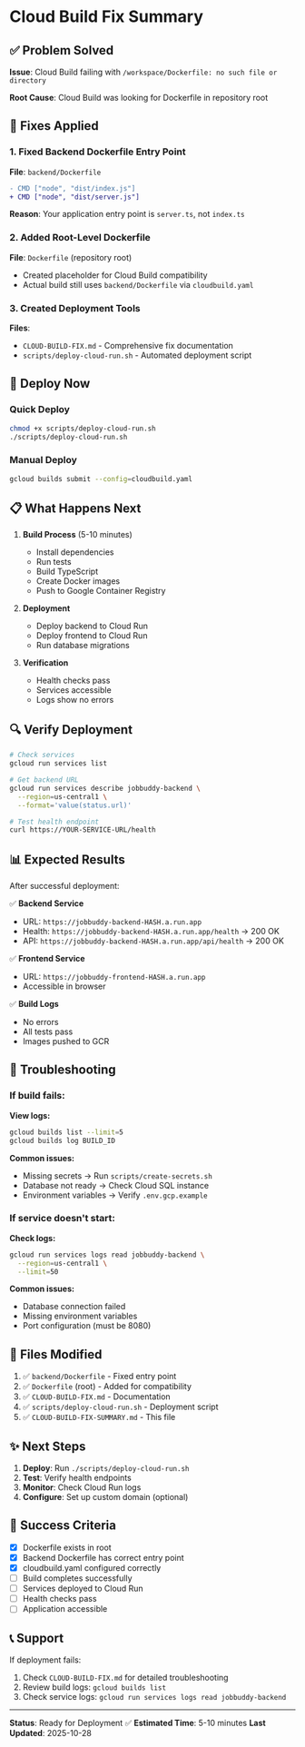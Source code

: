 # Cloud Build Fix Summary

## ✅ Problem Solved

**Issue**: Cloud Build failing with `/workspace/Dockerfile: no such file or directory`

**Root Cause**: Cloud Build was looking for Dockerfile in repository root

## 🔧 Fixes Applied

### 1. Fixed Backend Dockerfile Entry Point
**File**: `backend/Dockerfile`
```diff
- CMD ["node", "dist/index.js"]
+ CMD ["node", "dist/server.js"]
```
**Reason**: Your application entry point is `server.ts`, not `index.ts`

### 2. Added Root-Level Dockerfile
**File**: `Dockerfile` (repository root)
- Created placeholder for Cloud Build compatibility
- Actual build still uses `backend/Dockerfile` via `cloudbuild.yaml`

### 3. Created Deployment Tools
**Files**:
- `CLOUD-BUILD-FIX.md` - Comprehensive fix documentation
- `scripts/deploy-cloud-run.sh` - Automated deployment script

## 🚀 Deploy Now

### Quick Deploy
```bash
chmod +x scripts/deploy-cloud-run.sh
./scripts/deploy-cloud-run.sh
```

### Manual Deploy
```bash
gcloud builds submit --config=cloudbuild.yaml
```

## 📋 What Happens Next

1. **Build Process** (5-10 minutes)
   - Install dependencies
   - Run tests
   - Build TypeScript
   - Create Docker images
   - Push to Google Container Registry

2. **Deployment**
   - Deploy backend to Cloud Run
   - Deploy frontend to Cloud Run
   - Run database migrations

3. **Verification**
   - Health checks pass
   - Services accessible
   - Logs show no errors

## 🔍 Verify Deployment

```bash
# Check services
gcloud run services list

# Get backend URL
gcloud run services describe jobbuddy-backend \
  --region=us-central1 \
  --format='value(status.url)'

# Test health endpoint
curl https://YOUR-SERVICE-URL/health
```

## 📊 Expected Results

After successful deployment:

✅ **Backend Service**
- URL: `https://jobbuddy-backend-HASH.a.run.app`
- Health: `https://jobbuddy-backend-HASH.a.run.app/health` → 200 OK
- API: `https://jobbuddy-backend-HASH.a.run.app/api/health` → 200 OK

✅ **Frontend Service**
- URL: `https://jobbuddy-frontend-HASH.a.run.app`
- Accessible in browser

✅ **Build Logs**
- No errors
- All tests pass
- Images pushed to GCR

## 🐛 Troubleshooting

### If build fails:

**View logs:**
```bash
gcloud builds list --limit=5
gcloud builds log BUILD_ID
```

**Common issues:**
- Missing secrets → Run `scripts/create-secrets.sh`
- Database not ready → Check Cloud SQL instance
- Environment variables → Verify `.env.gcp.example`

### If service doesn't start:

**Check logs:**
```bash
gcloud run services logs read jobbuddy-backend \
  --region=us-central1 \
  --limit=50
```

**Common issues:**
- Database connection failed
- Missing environment variables
- Port configuration (must be 8080)

## 📁 Files Modified

1. ✅ `backend/Dockerfile` - Fixed entry point
2. ✅ `Dockerfile` (root) - Added for compatibility
3. ✅ `CLOUD-BUILD-FIX.md` - Documentation
4. ✅ `scripts/deploy-cloud-run.sh` - Deployment script
5. ✅ `CLOUD-BUILD-FIX-SUMMARY.md` - This file

## ✨ Next Steps

1. **Deploy**: Run `./scripts/deploy-cloud-run.sh`
2. **Test**: Verify health endpoints
3. **Monitor**: Check Cloud Run logs
4. **Configure**: Set up custom domain (optional)

## 🎯 Success Criteria

- [x] Dockerfile exists in root
- [x] Backend Dockerfile has correct entry point
- [x] cloudbuild.yaml configured correctly
- [ ] Build completes successfully
- [ ] Services deployed to Cloud Run
- [ ] Health checks pass
- [ ] Application accessible

## 📞 Support

If deployment fails:
1. Check `CLOUD-BUILD-FIX.md` for detailed troubleshooting
2. Review build logs: `gcloud builds list`
3. Check service logs: `gcloud run services logs read jobbuddy-backend`

---

**Status**: Ready for Deployment ✅
**Estimated Time**: 5-10 minutes
**Last Updated**: 2025-10-28

